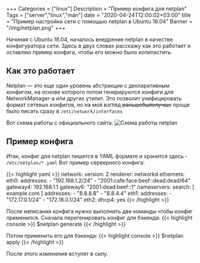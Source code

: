 +++
Categories = ["linux"]
Description = "Пример конфига для netplan"
Tags = ["server","linux","man"]
date = "2020-04-24T12:00:02+03:00"
title = "Пример настройки сети с помощью netplan в Ubuntu 18.04"
Banner = "/img/netplan.png"
+++

Начиная с Ubuntu 18.04, началось внедрение netplan в качестве конфигуратора сети. Здесь в двух словах расскажу как это работает и оставляю пример конфига, чтобы его можно было копипастить.

<!--more-->

## Как это работает
 
Netplan — это еще один уровень абстракции с декларативным конфигом, на основе которого потом генерируются конфиги для NetworkManager-а или других утилит. Это позволит унифицировать формат сетевых конфигов, но на мой взгляд ~~раньшебылолучше~~ проще было писать сразу в ```/etc/network/interfaces```

Вот схема работы с официального сайта:
![Схема работы netplan](/img/netplan1.png)

## Пример конфига

Итак, конфиг для netplan пишется в YAML формате и хранится здесь - ```/etc/netplan/*.yaml```
Вот пример серверного конфига:

{{< highlight yaml >}}
network:
  version: 2
  renderer: networkd
  ethernets:
    eth0:
      addresses: 
        - "192.168.1.2/24"
        - "2001:cafe:face:beef::dead:dead/64"
      gateway4: 192.168.1.1
      gateway6: "2001:dead:beef::1"
      nameservers:
          search: [ example.com ]
          addresses:
              - "8.8.8.8"
              - "8.8.4.4"
    eth1:
      addresses:
        - "172.17.0.1/24"
        - "172.18.0.1/24"
    eth2:
      dhcp4: yes
{{< /highlight >}}

После написания конфига нужно выполнить две команды чтобы конфиг применился.
Сначала перегенировать конфиг для бэкенда:
{{< highlight console >}}
$netplan generate
{{< /highlight >}}

Потом применить его для бэкенда:
{{< highlight console >}}
$netplan apply
{{< /highlight >}}

После этого изменения вступят в силу.
